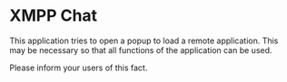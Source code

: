 XMPP Chat
=========

This application tries to open a popup to load a remote application. This may be necessary so that all functions of the application can be used.

Please inform your users of this fact.

